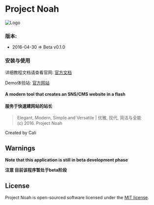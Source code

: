 # Project Noah
![Logo](https://dn-abletive.qbox.me/projnoah-108.png)

### 版本:
- 2016-04-30 => Beta v0.1.0

### 安装与使用
详细教程文档请查看官网: [官方文档](https://docs.projnoah.com)

Demo体验站: [官方网站](https://projnoah.com)

#### A modern tool that creates an SNS/CMS website in a flash
#### 服务于快速建网站的站长

>Elegant, Modern, Simple and Versatile | 优雅, 现代, 简洁与全能<br>
>(c) 2016. Project Noah
  
Created by Cali

## Warnings
**Note that this application is still in beta development phase**

**注意 目前该程序暂处于beta阶段**

## License

Project Noah is open-sourced software licensed under the [MIT license](http://opensource.org/licenses/MIT).